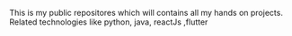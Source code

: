 This is my public repositores which will contains all my hands on projects.
Related technologies like python, java, reactJs ,flutter 
